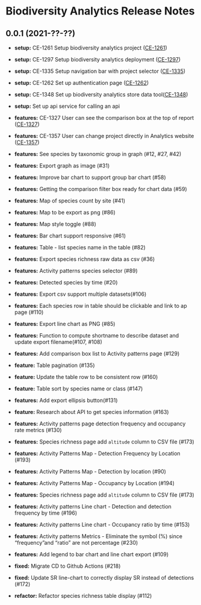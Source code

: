 # Biodiversity Analytics Release Notes

## 0.0.1 (2021-??-??)

- **setup:** CE-1261 Setup biodiversity analytics project ([CE-1261](https://jira.rfcx.org/browse/CE-1261))
- **setup:** CE-1297 Setup biodiversity analytics deployment ([CE-1297](https://jira.rfcx.org/browse/CE-1297))
- **setup:** CE-1335 Setup navigation bar with project selector ([CE-1335](https://jira.rfcx.org/browse/CE-1335))
- **setup:** CE-1262 Set up authentication page ([CE-1262](https://jira.rfcx.org/browse/CE-1262))
- **setup:** CE-1348 Set up biodiversity analytics store data tool([CE-1348](https://jira.rfcx.org/browse/CE-1348))
- **setup:** Set up api service for calling an api

- **features:** CE-1327 User can see the comparison box at the top of report ([CE-1327](https://jira.rfcx.org/browse/CE-1327))
- **features:** CE-1357 User can change project directly in Analytics website ([CE-1357](https://jira.rfcx.org/browse/CE-1357))
- **features:** See species by taxonomic group in graph (#12, #27, #42)
- **features:** Export graph as image (#31)
- **features:** Improve bar chart to support group bar chart (#58)
- **features:** Getting the comparison filter box ready for chart data (#59)
- **features:** Map of species count by site (#41)
- **features:** Map to be export as png (#86)
- **features:** Map style toggle (#88)
- **features:** Bar chart support responsive (#61)
- **features:** Table - list species name in the table (#82)
- **features:** Export species richness raw data as csv (#36)
- **features:** Activity patterns species selector (#89)
- **features:** Detected species by time (#20)
- **features:** Export csv support multiple datasets(#106)
- **features:** Each species row in table should be clickable and link to ap page (#110)
- **features:** Export line chart as PNG (#85)
- **features:** Function to compute shortname to describe dataset and update export filename(#107, #108)
- **features:** Add comparison box list to Activity patterns page (#129)
- **feature:** Table pagination (#135)
- **feature:** Update the table row to be consistent row (#160)
- **feature:** Table sort by species name or class (#147)
- **features:** Add export ellipsis button(#131)
- **feature:** Research about API to get species information (#163)
- **features:** Activity patterns page detection frequency and occupancy rate metrics (#130)
- **features:** Species richness page add `altitude` column to CSV file (#173)
- **features:** Activity Patterns Map - Detection Frequency by Location (#193)
- **features:** Activity Patterns Map - Detection by location (#90)
- **features:** Activity Patterns Map - Occupancy by Location (#194)
- **features:** Species richness page add `altitude` column to CSV file (#173)
- **features:** Activity patterns Line chart - Detection and detection frequency by time (#196)
- **features:** Activity patterns Line chart - Occupancy ratio by time (#153)
- **features:** Activity patterns Metrics - Eliminate the symbol (%) since “frequency”and “ratio” are not percentage (#230)
- **features:** Add legend to bar chart and line chart export (#109)

- **fixed:** Migrate CD to Github Actions (#218)
- **fixed:** Update SR line-chart to correctly display SR instead of detections (#172)

- **refactor:** Refactor species richness table display (#112)
